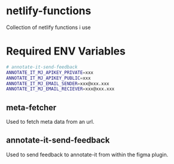 # netlify-functions
Collection of netlify functions i use

# Required ENV Variables
```bash
# annotate-it-send-feedback
ANNOTATE_IT_MJ_APIKEY_PRIVATE=xxx
ANNOTATE_IT_MJ_APIKEY_PUBLIC=xxx
ANNOTATE_IT_MJ_EMAIL_SENDER=xxx@xxx.xxx
ANNOTATE_IT_MJ_EMAIL_RECIEVER=xxx@xxx.xxx
```

## meta-fetcher
Used to fetch meta data from an url.

## annotate-it-send-feedback
Used to send feedback to annotate-it from within the figma plugin.
